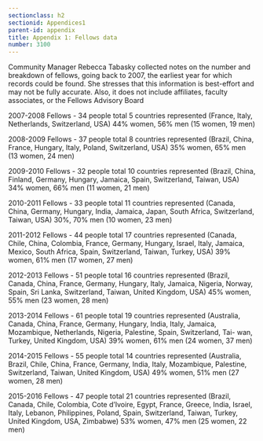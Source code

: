```yaml
---
sectionclass: h2
sectionid: Appendices1  
parent-id: appendix
title: Appendix 1: Fellows data
number: 3100
---
```



Community Manager Rebecca Tabasky collected notes on the number and breakdown of fellows, going back to 2007, the earliest year for which records could be found. She stresses that this information is best-effort and may not be fully accurate. Also, it does not include affiliates, faculty associates, or the
Fellows Advisory Board

2007-2008 Fellows - 34 people total
5 countries represented (France, Italy, Netherlands, Switzerland, USA) 44% women, 56% men (15 women, 19 men)

2008-2009 Fellows - 37 people total
8 countries represented (Brazil, China, France, Hungary, Italy, Poland, Switzerland, USA) 35% women, 65% men (13 women, 24 men)

2009-2010 Fellows - 32 people total
10 countries represented (Brazil, China, Finland, Germany, Hungary, Jamaica, Spain, Switzerland, Taiwan, USA) 34% women, 66% men (11 women, 21 men)

2010-2011 Fellows - 33 people total
11 countries represented (Canada, China, Germany, Hungary, India, Jamaica, Japan, South Africa, Switzerland, Taiwan, USA) 30%, 70% men (10 women, 23 men)

2011-2012 Fellows - 44 people total
17 countries represented (Canada, Chile, China, Colombia, France, Germany, Hungary, Israel, Italy, Jamaica, Mexico, South Africa, Spain, Switzerland, Taiwan, Turkey, USA) 39% women, 61% men (17 women, 27 men)

2012-2013 Fellows - 51 people total
16 countries represented (Brazil, Canada, China, France, Germany, Hungary, Italy, Jamaica, Nigeria, Norway, Spain, Sri Lanka, Switzerland, Taiwan, United Kingdom, USA) 45% women, 55% men (23 women, 28 men)

2013-2014 Fellows - 61 people total
19 countries represented (Australia, Canada, China, France, Germany, Hungary, India, Italy, Jamaica, Mozambique, Netherlands, Nigeria, Palestine, Spain, Switzerland, Tai- wan, Turkey, United Kingdom, USA) 39% women, 61% men
(24 women, 37 men)

2014-2015 Fellows - 55 people total
14 countries represented (Australia, Brazil, Chile, China, France, Germany, India, Italy, Mozambique, Palestine, Switzerland, Taiwan, United Kingdom, USA) 49% women, 51% men (27 women, 28 men)

2015-2016 Fellows - 47 people total
21 countries represented (Brazil, Canada, Chile, Colombia, Cote d’Ivoire, Egypt, France, Greece, India, Israel, Italy, Lebanon, Philippines, Poland, Spain, Switzerland, Taiwan, Turkey, United Kingdom, USA, Zimbabwe) 53% women, 47% men
(25 women, 22 men)
